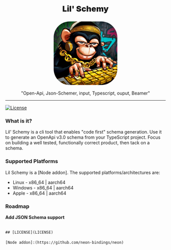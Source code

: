 <p align="center" style="font-weight:900;font-size:25px;">Lil' Schemy</p>
<p align="center">
<img src="./lil-schemy.png" width="200px" style="border-radius:50px;margin:auto;"/>
</p>
<p align="center">"Open-Api, Json-Schemer, input, Typescript, ouput, Beamer"</p>

---

[![License](http://img.shields.io/:license-mit-blue.svg?style=flat)](https://opensource.org/licenses/MIT)

### What is it?
Lil' Schemy is a cli tool that enables "code first" schema generation. Use it to generate an OpenApi v3.0 schema from your TypeScript project. Focus on building a well tested, functionally correct product, then tack on a schema.

### Supported Platforms
Lil Schemy is a [Node addon]. The supported platforms/architectures are:
- Linux - x86_64 | aarch64
- Windows - x86_64 | aarch64
- Apple - x86_64 | aarch64

### Roadmap
__Add JSON Schema support__
```

## [LICENSE](LICENSE)

[Node addon]:(https://github.com/neon-bindings/neon)

